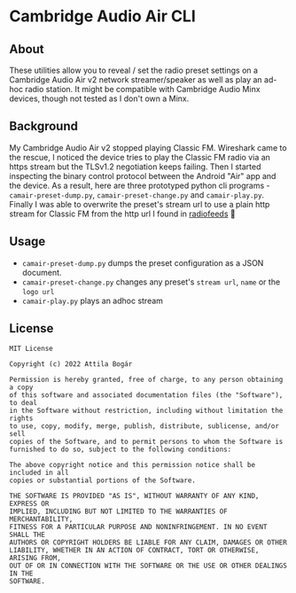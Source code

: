 # Cambridge Audio Air CLI

## About

These utilities allow you to reveal / set the radio preset settings on a
Cambridge Audio Air v2 network streamer/speaker as well as play an ad-hoc radio
station.  It might be compatible with Cambridge Audio Minx devices, though not
tested as I don't own a Minx.

## Background

My Cambridge Audio Air v2 stopped playing Classic FM.  Wireshark came to the
rescue, I noticed the device tries to play the Classic FM radio via an https
stream but the TLSv1.2 negotiation keeps failing.  Then I started inspecting
the binary control protocol between the Android "Air" app and the device.  As a
result, here are three prototyped python cli programs -
`camair-preset-dump.py`, `camair-preset-change.py` and `camair-play.py`.
Finally I was able to overwrite the preset's stream url to use a plain http
stream for Classic FM from the http url I found in
[radiofeeds](http://radiofeeds.co.uk/) 🙂

## Usage

- `camair-preset-dump.py` dumps the preset configuration as a JSON document.
- `camair-preset-change.py` changes any preset's `stream url`, `name` or the `logo url`
- `camair-play.py` plays an adhoc stream

## License

    MIT License

    Copyright (c) 2022 Attila Bogár

    Permission is hereby granted, free of charge, to any person obtaining a copy
    of this software and associated documentation files (the "Software"), to deal
    in the Software without restriction, including without limitation the rights
    to use, copy, modify, merge, publish, distribute, sublicense, and/or sell
    copies of the Software, and to permit persons to whom the Software is
    furnished to do so, subject to the following conditions:

    The above copyright notice and this permission notice shall be included in all
    copies or substantial portions of the Software.

    THE SOFTWARE IS PROVIDED "AS IS", WITHOUT WARRANTY OF ANY KIND, EXPRESS OR
    IMPLIED, INCLUDING BUT NOT LIMITED TO THE WARRANTIES OF MERCHANTABILITY,
    FITNESS FOR A PARTICULAR PURPOSE AND NONINFRINGEMENT. IN NO EVENT SHALL THE
    AUTHORS OR COPYRIGHT HOLDERS BE LIABLE FOR ANY CLAIM, DAMAGES OR OTHER
    LIABILITY, WHETHER IN AN ACTION OF CONTRACT, TORT OR OTHERWISE, ARISING FROM,
    OUT OF OR IN CONNECTION WITH THE SOFTWARE OR THE USE OR OTHER DEALINGS IN THE
    SOFTWARE.
